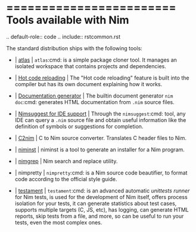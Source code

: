 ========================
Tools available with Nim
========================

.. default-role:: code
.. include:: rstcommon.rst

The standard distribution ships with the following tools:

- | [atlas](atlas.html)
  | `atlas`:cmd: is a simple package cloner tool. It manages an isolated workspace that
    contains projects and dependencies.

- | [Hot code reloading](hcr.html)
  | The "Hot code reloading" feature is built into the compiler but has its own
    document explaining how it works.

- | [Documentation generator](docgen.html)
  | The builtin document generator `nim doc`:cmd: generates HTML documentation
    from ``.nim`` source files.

- | [Nimsuggest for IDE support](nimsuggest.html)
  | Through the `nimsuggest`:cmd: tool, any IDE can query a ``.nim`` source file
    and obtain useful information like the definition of symbols or suggestions for
    completion.

- | [C2nim](https://github.com/nim-lang/c2nim/blob/master/doc/c2nim.rst)
  | C to Nim source converter. Translates C header files to Nim.

- | [niminst](niminst.html)
  | niminst is a tool to generate an installer for a Nim program.

- | [nimgrep](nimgrep.html)
  | Nim search and replace utility.

- | nimpretty
  | `nimpretty`:cmd: is a Nim source code beautifier,
    to format code according to the official style guide.

- | [testament](testament.html)
  | `testament`:cmd: is an advanced automatic *unittests runner* for Nim tests,
    is used for the development of Nim itself, offers process isolation for your tests,
    it can generate statistics about test cases, supports multiple targets (C, JS, etc),
    has logging, can generate HTML reports, skip tests from a file, and more,
    so can be useful to run your tests, even the most complex ones.
